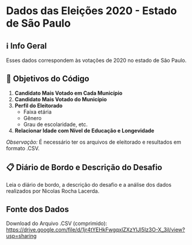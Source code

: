 # Dados das Eleições 2020 - Estado de São Paulo

## ℹ️ Info Geral
Esses dados correspondem às votações de 2020 no estado de São Paulo.

## 🎯 Objetivos do Código
1. **Candidato Mais Votado em Cada Município**
2. **Candidato Mais Votado do Município**
3. **Perfil do Eleitorado**
   - Faixa etária
   - Gênero
   - Grau de escolaridade, etc.
4. **Relacionar Idade com Nível de Educação e Longevidade**

*Observação:* É necessário ter os arquivos de eleitorado e resultados em formato .CSV.

## 📋 Diário de Bordo e Descrição do Desafio
Leia o diário de bordo, a descrição do desafio e a análise dos dados realizados por Nicolas Rocha Lacerda.

## Fonte dos Dados
Download do Arquivo .CSV (comprimido): 	https://drive.google.com/file/d/1jr4tYEHkFwgqxlZXzYlJl5Iz3O-X_3il/view?usp=sharing